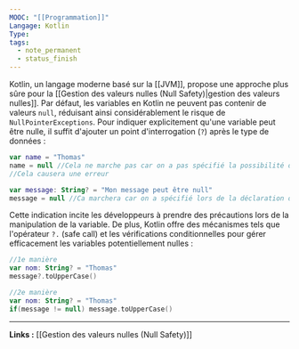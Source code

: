 ```yaml
---
MOOC: "[[Programmation]]"
Langage: Kotlin
Type: 
tags:
  - note_permanent
  - status_finish
---
```

Kotlin, un langage moderne basé sur la [[JVM]], propose une approche plus sûre pour la [[Gestion des valeurs nulles (Null Safety)|gestion des valeurs nulles]]. Par défaut, les variables en Kotlin ne peuvent pas contenir de valeurs `null`, réduisant ainsi considérablement le risque de `NullPointerExceptions`. Pour indiquer explicitement qu'une variable peut être nulle, il suffit d'ajouter un point d'interrogation (`?`) après le type de données :
```Kotlin
var name = "Thomas"
name = null //Cela ne marche pas car on a pas spécifié la possibilité de nullité lors de la déclaration de l'erreur
//Cela causera une erreur

var message: String? = "Mon message peut être null"
message = null //Ca marchera car on a spécifié lors de la déclaration de la variable que celle-ci peut prendre la valeur nulle
```
Cette indication incite les développeurs à prendre des précautions lors de la manipulation de la variable. De plus, Kotlin offre des mécanismes tels que l'opérateur `?.` (safe call) et les vérifications conditionnelles pour gérer efficacement les variables potentiellement nulles :
```Kotlin
//1e manière
var nom: String? = "Thomas"
message?.toUpperCase()

//2e manière
var nom: String? = "Thomas"
if(message != null) message.toUpperCase()
```

---
**Links :**
[[Gestion des valeurs nulles (Null Safety)]]